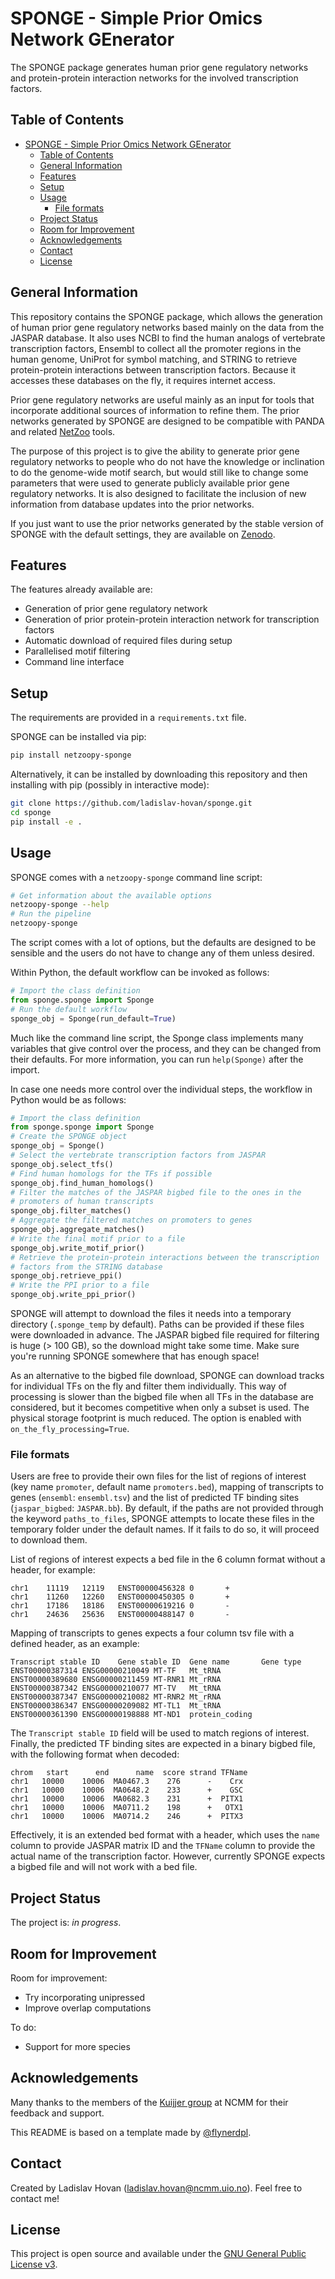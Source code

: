 # SPONGE - Simple Prior Omics Network GEnerator
The SPONGE package generates human prior gene regulatory networks and
protein-protein interaction networks for the involved transcription
factors.


## Table of Contents
- [SPONGE - Simple Prior Omics Network GEnerator](#sponge---simple-prior-omics-network-generator)
  - [Table of Contents](#table-of-contents)
  - [General Information](#general-information)
  - [Features](#features)
  - [Setup](#setup)
  - [Usage](#usage)
    - [File formats](#file-formats)
  - [Project Status](#project-status)
  - [Room for Improvement](#room-for-improvement)
  - [Acknowledgements](#acknowledgements)
  - [Contact](#contact)
  - [License](#license)


## General Information
This repository contains the SPONGE package, which allows the generation
of human prior gene regulatory networks based mainly on the data from
the JASPAR database.
It also uses NCBI to find the human analogs of vertebrate transcription
factors, Ensembl to collect all the promoter regions in the human
genome, UniProt for symbol matching, and STRING to retrieve
protein-protein interactions between transcription factors.
Because it accesses these databases on the fly, it requires internet
access.

Prior gene regulatory networks are useful mainly as an input for tools
that incorporate additional sources of information to refine them.
The prior networks generated by SPONGE are designed to be compatible
with PANDA and related [NetZoo](https://github.com/netZoo/netZooPy)
tools.

The purpose of this project is to give the ability to generate prior
gene regulatory networks to people who do not have the knowledge or
inclination to do the genome-wide motif search, but would still like
to change some parameters that were used to generate publicly available
prior gene regulatory networks.
It is also designed to facilitate the inclusion of new information from
database updates into the prior networks.

If you just want to use the prior networks generated by the stable
version of SPONGE with the default settings, they are available on
[Zenodo](https://zenodo.org/records/13628784).


## Features
The features already available are:
- Generation of prior gene regulatory network
- Generation of prior protein-protein interaction network for
  transcription factors
- Automatic download of required files during setup
- Parallelised motif filtering
- Command line interface


## Setup
The requirements are provided in a `requirements.txt` file.

SPONGE can be installed via pip:

``` bash
pip install netzoopy-sponge
```

Alternatively, it can be installed by downloading this repository and
then installing with pip (possibly in interactive mode):

``` bash
git clone https://github.com/ladislav-hovan/sponge.git
cd sponge
pip install -e .
```


## Usage
SPONGE comes with a `netzoopy-sponge` command line script:

``` bash
# Get information about the available options
netzoopy-sponge --help
# Run the pipeline
netzoopy-sponge
```

The script comes with a lot of options, but the defaults are designed
to be sensible and the users do not have to change any of them unless
desired.

Within Python, the default workflow can be invoked as follows:

``` python
# Import the class definition
from sponge.sponge import Sponge
# Run the default workflow
sponge_obj = Sponge(run_default=True)
```

Much like the command line script, the Sponge class implements many
variables that give control over the process, and they can be changed
from their defaults.
For more information, you can run `help(Sponge)` after the import.

In case one needs more control over the individual steps, the workflow
in Python would be as follows:

``` python
# Import the class definition
from sponge.sponge import Sponge
# Create the SPONGE object
sponge_obj = Sponge()
# Select the vertebrate transcription factors from JASPAR
sponge_obj.select_tfs()
# Find human homologs for the TFs if possible
sponge_obj.find_human_homologs()
# Filter the matches of the JASPAR bigbed file to the ones in the
# promoters of human transcripts
sponge_obj.filter_matches()
# Aggregate the filtered matches on promoters to genes
sponge_obj.aggregate_matches()
# Write the final motif prior to a file
sponge_obj.write_motif_prior()
# Retrieve the protein-protein interactions between the transcription
# factors from the STRING database
sponge_obj.retrieve_ppi()
# Write the PPI prior to a file
sponge_obj.write_ppi_prior()
```

SPONGE will attempt to download the files it needs into a temporary
directory (`.sponge_temp` by default).
Paths can be provided if these files were downloaded in advance.
The JASPAR bigbed file required for filtering is huge (> 100 GB), so
the download might take some time.
Make sure you're running SPONGE somewhere that has enough space!

As an alternative to the bigbed file download, SPONGE can download
tracks for individual TFs on the fly and filter them individually.
This way of processing is slower than the bigbed file when all TFs in
the database are considered, but it becomes competitive when only
a subset is used.
The physical storage footprint is much reduced.
The option is enabled with `on_the_fly_processing=True`.


### File formats
Users are free to provide their own files for the list of regions of
interest (key name `promoter`, default name `promoters.bed`), mapping
of transcripts to genes (`ensembl`: `ensembl.tsv`) and the list of
predicted TF binding sites (`jaspar_bigbed`: `JASPAR.bb`).
By default, if the paths are not provided through the keyword
`paths_to_files`, SPONGE attempts to locate these files in the temporary
folder under the default names.
If it fails to do so, it will proceed to download them.

List of regions of interest expects a bed file in the 6 column format
without a header, for example:

```
chr1    11119   12119   ENST00000456328 0       +
chr1    11260   12260   ENST00000450305 0       +
chr1    17186   18186   ENST00000619216 0       -
chr1    24636   25636   ENST00000488147 0       -
```

Mapping of transcripts to genes expects a four column tsv file with
a defined header, as an example:

```
Transcript stable ID    Gene stable ID  Gene name       Gene type
ENST00000387314 ENSG00000210049 MT-TF   Mt_tRNA
ENST00000389680 ENSG00000211459 MT-RNR1 Mt_rRNA
ENST00000387342 ENSG00000210077 MT-TV   Mt_tRNA
ENST00000387347 ENSG00000210082 MT-RNR2 Mt_rRNA
ENST00000386347 ENSG00000209082 MT-TL1  Mt_tRNA
ENST00000361390 ENSG00000198888 MT-ND1  protein_coding
```

The `Transcript stable ID` field will be used to match regions of
interest.
Finally, the predicted TF binding sites are expected in a binary bigbed
file, with the following format when decoded:

```
chrom   start      end      name  score strand TFName
chr1   10000    10006  MA0467.3    276      -    Crx
chr1   10000    10006  MA0648.2    233      +    GSC
chr1   10000    10006  MA0682.3    231      +  PITX1
chr1   10000    10006  MA0711.2    198      +   OTX1
chr1   10000    10006  MA0714.2    246      +  PITX3
```

Effectively, it is an extended bed format with a header, which uses
the `name` column to provide JASPAR matrix ID and the `TFName` column
to provide the actual name of the transcription factor.
However, currently SPONGE expects a bigbed file and will not work with
a bed file.


## Project Status
The project is: _in progress_.


## Room for Improvement
Room for improvement:
- Try incorporating unipressed
- Improve overlap computations

To do:
- Support for more species


## Acknowledgements
Many thanks to the members of the
[Kuijjer group](https://www.kuijjerlab.org/)
at NCMM for their feedback and support.

This README is based on a template made by
[@flynerdpl](https://www.flynerd.pl/).


## Contact
Created by Ladislav Hovan (ladislav.hovan@ncmm.uio.no).
Feel free to contact me!


## License
This project is open source and available under the
[GNU General Public License v3](LICENSE).